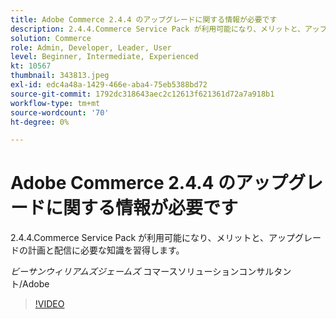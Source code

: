 ```yaml
---
title: Adobe Commerce 2.4.4 のアップグレードに関する情報が必要です
description: 2.4.4.Commerce Service Pack が利用可能になり、メリットと、アップグレードの計画と配信に必要な知識を習得します。
solution: Commerce
role: Admin, Developer, Leader, User
level: Beginner, Intermediate, Experienced
kt: 10567
thumbnail: 343813.jpeg
exl-id: edc4a48a-1429-466e-aba4-75eb5388bd72
source-git-commit: 1792dc318643aec2c12613f621361d72a7a918b1
workflow-type: tm+mt
source-wordcount: '70'
ht-degree: 0%

---
```


# Adobe Commerce 2.4.4 のアップグレードに関する情報が必要です

2.4.4.Commerce Service Pack が利用可能になり、メリットと、アップグレードの計画と配信に必要な知識を習得します。

*ビーサンウィリアムズジェームズ* コマースソリューションコンサルタント/Adobe

>[!VIDEO](https://video.tv.adobe.com/v/343813/?quality=12&learn=on)
